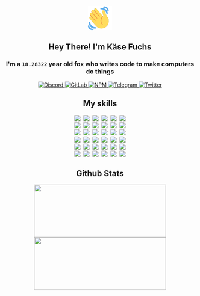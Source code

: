 <div><p align=center><img src=./resources/images/wave.gif width=64px height=64px></p><h2 align=center>Hey There! I'm Käse Fuchs</h2><h3 align=center>I'm a <code>18.28322</code> year old fox who writes code to make computers do things</h3><p align=center><a href=https://discord.com/users/507526681125322772><img alt=Discord src="https://img.shields.io/badge/Discord-5865F2?logo=discord&logoColor=white&style=flat-square#4649c14c7c4c87132fccd3586b45478a"> </a><a href=https://gitlab.com/kasefuchs><img alt=GitLab src="https://img.shields.io/badge/GitLab-330F63?logo=gitlab&logoColor=white&style=flat-square#4649c14c7c4c87132fccd3586b45478a"> </a><a href=https://npmjs.com/~kasefuchs><img alt=NPM src="https://img.shields.io/badge/NPM-CB3837?logo=npm&logoColor=white&style=flat-square#4649c14c7c4c87132fccd3586b45478a"> </a><a href=https://t.me/kasefuchs><img alt=Telegram src="https://img.shields.io/badge/Telegram-2CA5E0?logo=telegram&logoColor=white&style=flat-square#4649c14c7c4c87132fccd3586b45478a"> </a><a href=https://twitter.com/kasefuchs><img alt=Twitter src="https://img.shields.io/badge/Twitter-1DA1F2?logo=twitter&logoColor=white&style=flat-square#4649c14c7c4c87132fccd3586b45478a"></a></p><h2 align=center>My skills</h2><p align=center><a href=https://aws.amazon.com/ ><picture><source srcset="https://skillicons.dev/icons?i=aws&theme=dark#4649c14c7c4c87132fccd3586b45478a" media="(prefers-color-scheme: dark)"><source srcset="https://skillicons.dev/icons?i=aws&theme=light#4649c14c7c4c87132fccd3586b45478a" media="(prefers-color-scheme: light), (prefers-color-scheme: no-preference)"><img src="https://skillicons.dev/icons?i=aws&theme=light#4649c14c7c4c87132fccd3586b45478a"></picture></a>&nbsp;&nbsp;<a href=https://en.wikipedia.org/wiki/Bash_(Unix_shell)><picture><source srcset="https://skillicons.dev/icons?i=bash&theme=dark#4649c14c7c4c87132fccd3586b45478a" media="(prefers-color-scheme: dark)"><source srcset="https://skillicons.dev/icons?i=bash&theme=light#4649c14c7c4c87132fccd3586b45478a" media="(prefers-color-scheme: light), (prefers-color-scheme: no-preference)"><img src="https://skillicons.dev/icons?i=bash&theme=light#4649c14c7c4c87132fccd3586b45478a"></picture></a>&nbsp;&nbsp;<a href=https://discord.com/developers/docs><picture><source srcset="https://skillicons.dev/icons?i=bots&theme=dark#4649c14c7c4c87132fccd3586b45478a" media="(prefers-color-scheme: dark)"><source srcset="https://skillicons.dev/icons?i=bots&theme=light#4649c14c7c4c87132fccd3586b45478a" media="(prefers-color-scheme: light), (prefers-color-scheme: no-preference)"><img src="https://skillicons.dev/icons?i=bots&theme=light#4649c14c7c4c87132fccd3586b45478a"></picture></a>&nbsp;&nbsp;<a href=https://www.cloudflare.com/ ><picture><source srcset="https://skillicons.dev/icons?i=cloudflare&theme=dark#4649c14c7c4c87132fccd3586b45478a" media="(prefers-color-scheme: dark)"><source srcset="https://skillicons.dev/icons?i=cloudflare&theme=light#4649c14c7c4c87132fccd3586b45478a" media="(prefers-color-scheme: light), (prefers-color-scheme: no-preference)"><img src="https://skillicons.dev/icons?i=cloudflare&theme=light#4649c14c7c4c87132fccd3586b45478a"></picture></a>&nbsp;&nbsp;<a href=https://en.wikipedia.org/wiki/CSS><picture><source srcset="https://skillicons.dev/icons?i=css&theme=dark#4649c14c7c4c87132fccd3586b45478a" media="(prefers-color-scheme: dark)"><source srcset="https://skillicons.dev/icons?i=css&theme=light#4649c14c7c4c87132fccd3586b45478a" media="(prefers-color-scheme: light), (prefers-color-scheme: no-preference)"><img src="https://skillicons.dev/icons?i=css&theme=light#4649c14c7c4c87132fccd3586b45478a"></picture></a>&nbsp;&nbsp;<a href=https://www.docker.com/ ><picture><source srcset="https://skillicons.dev/icons?i=docker&theme=dark#4649c14c7c4c87132fccd3586b45478a" media="(prefers-color-scheme: dark)"><source srcset="https://skillicons.dev/icons?i=docker&theme=light#4649c14c7c4c87132fccd3586b45478a" media="(prefers-color-scheme: light), (prefers-color-scheme: no-preference)"><img src="https://skillicons.dev/icons?i=docker&theme=light#4649c14c7c4c87132fccd3586b45478a"></picture></a><br><a href=https://www.electronjs.org/ ><picture><source srcset="https://skillicons.dev/icons?i=electron&theme=dark#4649c14c7c4c87132fccd3586b45478a" media="(prefers-color-scheme: dark)"><source srcset="https://skillicons.dev/icons?i=electron&theme=light#4649c14c7c4c87132fccd3586b45478a" media="(prefers-color-scheme: light), (prefers-color-scheme: no-preference)"><img src="https://skillicons.dev/icons?i=electron&theme=light#4649c14c7c4c87132fccd3586b45478a"></picture></a>&nbsp;&nbsp;<a href=https://expressjs.com/ ><picture><source srcset="https://skillicons.dev/icons?i=express&theme=dark#4649c14c7c4c87132fccd3586b45478a" media="(prefers-color-scheme: dark)"><source srcset="https://skillicons.dev/icons?i=express&theme=light#4649c14c7c4c87132fccd3586b45478a" media="(prefers-color-scheme: light), (prefers-color-scheme: no-preference)"><img src="https://skillicons.dev/icons?i=express&theme=light#4649c14c7c4c87132fccd3586b45478a"></picture></a>&nbsp;&nbsp;<a href=https://www.figma.com/ ><picture><source srcset="https://skillicons.dev/icons?i=figma&theme=dark#4649c14c7c4c87132fccd3586b45478a" media="(prefers-color-scheme: dark)"><source srcset="https://skillicons.dev/icons?i=figma&theme=light#4649c14c7c4c87132fccd3586b45478a" media="(prefers-color-scheme: light), (prefers-color-scheme: no-preference)"><img src="https://skillicons.dev/icons?i=figma&theme=light#4649c14c7c4c87132fccd3586b45478a"></picture></a>&nbsp;&nbsp;<a href=https://firebase.google.com/ ><picture><source srcset="https://skillicons.dev/icons?i=firebase&theme=dark#4649c14c7c4c87132fccd3586b45478a" media="(prefers-color-scheme: dark)"><source srcset="https://skillicons.dev/icons?i=firebase&theme=light#4649c14c7c4c87132fccd3586b45478a" media="(prefers-color-scheme: light), (prefers-color-scheme: no-preference)"><img src="https://skillicons.dev/icons?i=firebase&theme=light#4649c14c7c4c87132fccd3586b45478a"></picture></a>&nbsp;&nbsp;<a href=https://flask.palletsprojects.com/ ><picture><source srcset="https://skillicons.dev/icons?i=flask&theme=dark#4649c14c7c4c87132fccd3586b45478a" media="(prefers-color-scheme: dark)"><source srcset="https://skillicons.dev/icons?i=flask&theme=light#4649c14c7c4c87132fccd3586b45478a" media="(prefers-color-scheme: light), (prefers-color-scheme: no-preference)"><img src="https://skillicons.dev/icons?i=flask&theme=light#4649c14c7c4c87132fccd3586b45478a"></picture></a>&nbsp;&nbsp;<a href=https://cloud.google.com/ ><picture><source srcset="https://skillicons.dev/icons?i=gcp&theme=dark#4649c14c7c4c87132fccd3586b45478a" media="(prefers-color-scheme: dark)"><source srcset="https://skillicons.dev/icons?i=gcp&theme=light#4649c14c7c4c87132fccd3586b45478a" media="(prefers-color-scheme: light), (prefers-color-scheme: no-preference)"><img src="https://skillicons.dev/icons?i=gcp&theme=light#4649c14c7c4c87132fccd3586b45478a"></picture></a><br><a href=https://git-scm.com/ ><picture><source srcset="https://skillicons.dev/icons?i=git&theme=dark#4649c14c7c4c87132fccd3586b45478a" media="(prefers-color-scheme: dark)"><source srcset="https://skillicons.dev/icons?i=git&theme=light#4649c14c7c4c87132fccd3586b45478a" media="(prefers-color-scheme: light), (prefers-color-scheme: no-preference)"><img src="https://skillicons.dev/icons?i=git&theme=light#4649c14c7c4c87132fccd3586b45478a"></picture></a>&nbsp;&nbsp;<a href=https://github.com/ ><picture><source srcset="https://skillicons.dev/icons?i=github&theme=dark#4649c14c7c4c87132fccd3586b45478a" media="(prefers-color-scheme: dark)"><source srcset="https://skillicons.dev/icons?i=github&theme=light#4649c14c7c4c87132fccd3586b45478a" media="(prefers-color-scheme: light), (prefers-color-scheme: no-preference)"><img src="https://skillicons.dev/icons?i=github&theme=light#4649c14c7c4c87132fccd3586b45478a"></picture></a>&nbsp;&nbsp;<a href=https://gitlab.com/ ><picture><source srcset="https://skillicons.dev/icons?i=gitlab&theme=dark#4649c14c7c4c87132fccd3586b45478a" media="(prefers-color-scheme: dark)"><source srcset="https://skillicons.dev/icons?i=gitlab&theme=light#4649c14c7c4c87132fccd3586b45478a" media="(prefers-color-scheme: light), (prefers-color-scheme: no-preference)"><img src="https://skillicons.dev/icons?i=gitlab&theme=light#4649c14c7c4c87132fccd3586b45478a"></picture></a>&nbsp;&nbsp;<a href=https://www.heroku.com/ ><picture><source srcset="https://skillicons.dev/icons?i=heroku&theme=dark#4649c14c7c4c87132fccd3586b45478a" media="(prefers-color-scheme: dark)"><source srcset="https://skillicons.dev/icons?i=heroku&theme=light#4649c14c7c4c87132fccd3586b45478a" media="(prefers-color-scheme: light), (prefers-color-scheme: no-preference)"><img src="https://skillicons.dev/icons?i=heroku&theme=light#4649c14c7c4c87132fccd3586b45478a"></picture></a>&nbsp;&nbsp;<a href=https://en.wikipedia.org/wiki/HTML><picture><source srcset="https://skillicons.dev/icons?i=html&theme=dark#4649c14c7c4c87132fccd3586b45478a" media="(prefers-color-scheme: dark)"><source srcset="https://skillicons.dev/icons?i=html&theme=light#4649c14c7c4c87132fccd3586b45478a" media="(prefers-color-scheme: light), (prefers-color-scheme: no-preference)"><img src="https://skillicons.dev/icons?i=html&theme=light#4649c14c7c4c87132fccd3586b45478a"></picture></a>&nbsp;&nbsp;<a href=https://en.wikipedia.org/wiki/JavaScript><picture><source srcset="https://skillicons.dev/icons?i=js&theme=dark#4649c14c7c4c87132fccd3586b45478a" media="(prefers-color-scheme: dark)"><source srcset="https://skillicons.dev/icons?i=js&theme=light#4649c14c7c4c87132fccd3586b45478a" media="(prefers-color-scheme: light), (prefers-color-scheme: no-preference)"><img src="https://skillicons.dev/icons?i=js&theme=light#4649c14c7c4c87132fccd3586b45478a"></picture></a><br><a href=https://en.wikipedia.org/wiki/Linux><picture><source srcset="https://skillicons.dev/icons?i=linux&theme=dark#4649c14c7c4c87132fccd3586b45478a" media="(prefers-color-scheme: dark)"><source srcset="https://skillicons.dev/icons?i=linux&theme=light#4649c14c7c4c87132fccd3586b45478a" media="(prefers-color-scheme: light), (prefers-color-scheme: no-preference)"><img src="https://skillicons.dev/icons?i=linux&theme=light#4649c14c7c4c87132fccd3586b45478a"></picture></a>&nbsp;&nbsp;<a href=https://mui.com/ ><picture><source srcset="https://skillicons.dev/icons?i=materialui&theme=dark#4649c14c7c4c87132fccd3586b45478a" media="(prefers-color-scheme: dark)"><source srcset="https://skillicons.dev/icons?i=materialui&theme=light#4649c14c7c4c87132fccd3586b45478a" media="(prefers-color-scheme: light), (prefers-color-scheme: no-preference)"><img src="https://skillicons.dev/icons?i=materialui&theme=light#4649c14c7c4c87132fccd3586b45478a"></picture></a>&nbsp;&nbsp;<a href=https://en.wikipedia.org/wiki/Markdown><picture><source srcset="https://skillicons.dev/icons?i=md&theme=dark#4649c14c7c4c87132fccd3586b45478a" media="(prefers-color-scheme: dark)"><source srcset="https://skillicons.dev/icons?i=md&theme=light#4649c14c7c4c87132fccd3586b45478a" media="(prefers-color-scheme: light), (prefers-color-scheme: no-preference)"><img src="https://skillicons.dev/icons?i=md&theme=light#4649c14c7c4c87132fccd3586b45478a"></picture></a>&nbsp;&nbsp;<a href=https://www.mongodb.com/ ><picture><source srcset="https://skillicons.dev/icons?i=mongodb&theme=dark#4649c14c7c4c87132fccd3586b45478a" media="(prefers-color-scheme: dark)"><source srcset="https://skillicons.dev/icons?i=mongodb&theme=light#4649c14c7c4c87132fccd3586b45478a" media="(prefers-color-scheme: light), (prefers-color-scheme: no-preference)"><img src="https://skillicons.dev/icons?i=mongodb&theme=light#4649c14c7c4c87132fccd3586b45478a"></picture></a>&nbsp;&nbsp;<a href=https://www.mysql.com/ ><picture><source srcset="https://skillicons.dev/icons?i=mysql&theme=dark#4649c14c7c4c87132fccd3586b45478a" media="(prefers-color-scheme: dark)"><source srcset="https://skillicons.dev/icons?i=mysql&theme=light#4649c14c7c4c87132fccd3586b45478a" media="(prefers-color-scheme: light), (prefers-color-scheme: no-preference)"><img src="https://skillicons.dev/icons?i=mysql&theme=light#4649c14c7c4c87132fccd3586b45478a"></picture></a>&nbsp;&nbsp;<a href=https://nextjs.org/ ><picture><source srcset="https://skillicons.dev/icons?i=nextjs&theme=dark#4649c14c7c4c87132fccd3586b45478a" media="(prefers-color-scheme: dark)"><source srcset="https://skillicons.dev/icons?i=nextjs&theme=light#4649c14c7c4c87132fccd3586b45478a" media="(prefers-color-scheme: light), (prefers-color-scheme: no-preference)"><img src="https://skillicons.dev/icons?i=nextjs&theme=light#4649c14c7c4c87132fccd3586b45478a"></picture></a><br><a href=https://nodejs.org/en/ ><picture><source srcset="https://skillicons.dev/icons?i=nodejs&theme=dark#4649c14c7c4c87132fccd3586b45478a" media="(prefers-color-scheme: dark)"><source srcset="https://skillicons.dev/icons?i=nodejs&theme=light#4649c14c7c4c87132fccd3586b45478a" media="(prefers-color-scheme: light), (prefers-color-scheme: no-preference)"><img src="https://skillicons.dev/icons?i=nodejs&theme=light#4649c14c7c4c87132fccd3586b45478a"></picture></a>&nbsp;&nbsp;<a href=https://www.postgresql.org/ ><picture><source srcset="https://skillicons.dev/icons?i=postgres&theme=dark#4649c14c7c4c87132fccd3586b45478a" media="(prefers-color-scheme: dark)"><source srcset="https://skillicons.dev/icons?i=postgres&theme=light#4649c14c7c4c87132fccd3586b45478a" media="(prefers-color-scheme: light), (prefers-color-scheme: no-preference)"><img src="https://skillicons.dev/icons?i=postgres&theme=light#4649c14c7c4c87132fccd3586b45478a"></picture></a>&nbsp;&nbsp;<a href=https://learn.microsoft.com/en-us/powershell/ ><picture><source srcset="https://skillicons.dev/icons?i=powershell&theme=dark#4649c14c7c4c87132fccd3586b45478a" media="(prefers-color-scheme: dark)"><source srcset="https://skillicons.dev/icons?i=powershell&theme=light#4649c14c7c4c87132fccd3586b45478a" media="(prefers-color-scheme: light), (prefers-color-scheme: no-preference)"><img src="https://skillicons.dev/icons?i=powershell&theme=light#4649c14c7c4c87132fccd3586b45478a"></picture></a>&nbsp;&nbsp;<a href=https://www.python.org/ ><picture><source srcset="https://skillicons.dev/icons?i=py&theme=dark#4649c14c7c4c87132fccd3586b45478a" media="(prefers-color-scheme: dark)"><source srcset="https://skillicons.dev/icons?i=py&theme=light#4649c14c7c4c87132fccd3586b45478a" media="(prefers-color-scheme: light), (prefers-color-scheme: no-preference)"><img src="https://skillicons.dev/icons?i=py&theme=light#4649c14c7c4c87132fccd3586b45478a"></picture></a>&nbsp;&nbsp;<a href=https://www.raspberrypi.org/ ><picture><source srcset="https://skillicons.dev/icons?i=raspberrypi&theme=dark#4649c14c7c4c87132fccd3586b45478a" media="(prefers-color-scheme: dark)"><source srcset="https://skillicons.dev/icons?i=raspberrypi&theme=light#4649c14c7c4c87132fccd3586b45478a" media="(prefers-color-scheme: light), (prefers-color-scheme: no-preference)"><img src="https://skillicons.dev/icons?i=raspberrypi&theme=light#4649c14c7c4c87132fccd3586b45478a"></picture></a>&nbsp;&nbsp;<a href=https://reactjs.org/ ><picture><source srcset="https://skillicons.dev/icons?i=react&theme=dark#4649c14c7c4c87132fccd3586b45478a" media="(prefers-color-scheme: dark)"><source srcset="https://skillicons.dev/icons?i=react&theme=light#4649c14c7c4c87132fccd3586b45478a" media="(prefers-color-scheme: light), (prefers-color-scheme: no-preference)"><img src="https://skillicons.dev/icons?i=react&theme=light#4649c14c7c4c87132fccd3586b45478a"></picture></a><br><a href=https://redux.js.org/ ><picture><source srcset="https://skillicons.dev/icons?i=redux&theme=dark#4649c14c7c4c87132fccd3586b45478a" media="(prefers-color-scheme: dark)"><source srcset="https://skillicons.dev/icons?i=redux&theme=light#4649c14c7c4c87132fccd3586b45478a" media="(prefers-color-scheme: light), (prefers-color-scheme: no-preference)"><img src="https://skillicons.dev/icons?i=redux&theme=light#4649c14c7c4c87132fccd3586b45478a"></picture></a>&nbsp;&nbsp;<a href=https://en.wikipedia.org/wiki/Regular_expression><picture><source srcset="https://skillicons.dev/icons?i=regex&theme=dark#4649c14c7c4c87132fccd3586b45478a" media="(prefers-color-scheme: dark)"><source srcset="https://skillicons.dev/icons?i=regex&theme=light#4649c14c7c4c87132fccd3586b45478a" media="(prefers-color-scheme: light), (prefers-color-scheme: no-preference)"><img src="https://skillicons.dev/icons?i=regex&theme=light#4649c14c7c4c87132fccd3586b45478a"></picture></a>&nbsp;&nbsp;<a href=https://en.wikipedia.org/wiki/Sass_(stylesheet_language)><picture><source srcset="https://skillicons.dev/icons?i=sass&theme=dark#4649c14c7c4c87132fccd3586b45478a" media="(prefers-color-scheme: dark)"><source srcset="https://skillicons.dev/icons?i=sass&theme=light#4649c14c7c4c87132fccd3586b45478a" media="(prefers-color-scheme: light), (prefers-color-scheme: no-preference)"><img src="https://skillicons.dev/icons?i=sass&theme=light#4649c14c7c4c87132fccd3586b45478a"></picture></a>&nbsp;&nbsp;<a href=https://www.typescriptlang.org/ ><picture><source srcset="https://skillicons.dev/icons?i=ts&theme=dark#4649c14c7c4c87132fccd3586b45478a" media="(prefers-color-scheme: dark)"><source srcset="https://skillicons.dev/icons?i=ts&theme=light#4649c14c7c4c87132fccd3586b45478a" media="(prefers-color-scheme: light), (prefers-color-scheme: no-preference)"><img src="https://skillicons.dev/icons?i=ts&theme=light#4649c14c7c4c87132fccd3586b45478a"></picture></a>&nbsp;&nbsp;<a href=https://unity.com/ ><picture><source srcset="https://skillicons.dev/icons?i=unity&theme=dark#4649c14c7c4c87132fccd3586b45478a" media="(prefers-color-scheme: dark)"><source srcset="https://skillicons.dev/icons?i=unity&theme=light#4649c14c7c4c87132fccd3586b45478a" media="(prefers-color-scheme: light), (prefers-color-scheme: no-preference)"><img src="https://skillicons.dev/icons?i=unity&theme=light#4649c14c7c4c87132fccd3586b45478a"></picture></a>&nbsp;&nbsp;<a href=https://workers.cloudflare.com/ ><picture><source srcset="https://skillicons.dev/icons?i=workers&theme=dark#4649c14c7c4c87132fccd3586b45478a" media="(prefers-color-scheme: dark)"><source srcset="https://skillicons.dev/icons?i=workers&theme=light#4649c14c7c4c87132fccd3586b45478a" media="(prefers-color-scheme: light), (prefers-color-scheme: no-preference)"><img src="https://skillicons.dev/icons?i=workers&theme=light#4649c14c7c4c87132fccd3586b45478a"></picture></a><br></p><h2 align=center>Github Stats</h2><p align=center><picture><source srcset="https://github-readme-stats-kasefuchs.vercel.app/api/?count_private=true&hide_border=true&hide_rank=true&line_height=20&hide_title=true&username=Kasefuchs&theme=dark#4649c14c7c4c87132fccd3586b45478a" media="(prefers-color-scheme: dark)"><source srcset="https://github-readme-stats-kasefuchs.vercel.app/api/?count_private=true&hide_border=true&hide_rank=true&line_height=20&hide_title=true&username=Kasefuchs&theme=light#4649c14c7c4c87132fccd3586b45478a" media="(prefers-color-scheme: light), (prefers-color-scheme: no-preference)"><img align=middle width=350 height=140 src="https://github-readme-stats-kasefuchs.vercel.app/api/?count_private=true&hide_border=true&hide_rank=true&line_height=20&hide_title=true&username=Kasefuchs&theme=light#4649c14c7c4c87132fccd3586b45478a"></picture><picture><source srcset="https://github-readme-stats-kasefuchs.vercel.app/api/top-langs/?count_private=true&hide_border=true&layout=compact&username=Kasefuchs&theme=dark#4649c14c7c4c87132fccd3586b45478a" media="(prefers-color-scheme: dark)"><source srcset="https://github-readme-stats-kasefuchs.vercel.app/api/top-langs/?count_private=true&hide_border=true&layout=compact&username=Kasefuchs&theme=light#4649c14c7c4c87132fccd3586b45478a" media="(prefers-color-scheme: light), (prefers-color-scheme: no-preference)"><img align=middle width=350 height=140 src="https://github-readme-stats-kasefuchs.vercel.app/api/top-langs/?count_private=true&hide_border=true&layout=compact&username=Kasefuchs&theme=light#4649c14c7c4c87132fccd3586b45478a"></picture></p><img src="https://hit.yhype.me/github/profile?user_id=64592097#4649c14c7c4c87132fccd3586b45478a" alt=""></div>